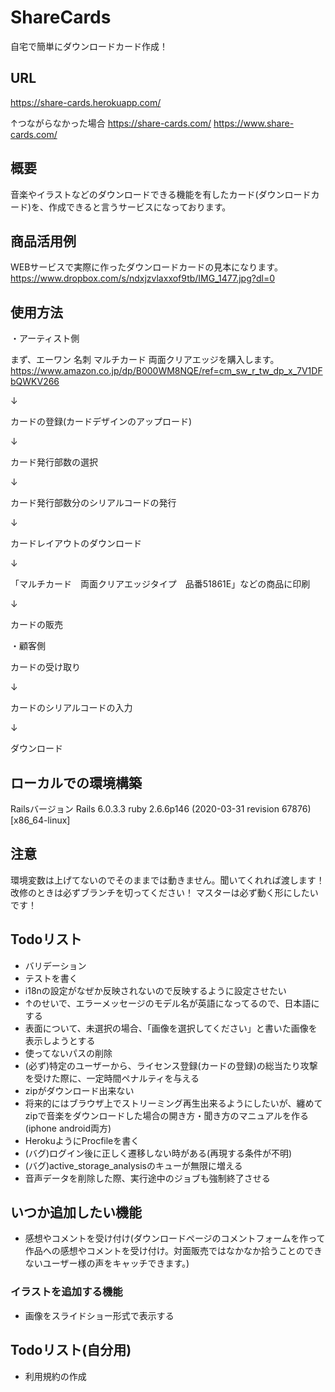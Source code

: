 # ShareCards

自宅で簡単にダウンロードカード作成！

## URL
https://share-cards.herokuapp.com/

↑つながらなかった場合
https://share-cards.com/
https://www.share-cards.com/

## 概要
音楽やイラストなどのダウンロードできる機能を有したカード(ダウンロードカード)を、作成できると言うサービスになっております。

## 商品活用例
WEBサービスで実際に作ったダウンロードカードの見本になります。
https://www.dropbox.com/s/ndxjzvlaxxof9tb/IMG_1477.jpg?dl=0

## 使用方法
・アーティスト側

まず、エーワン 名刺 マルチカード 両面クリアエッジを購入します。
https://www.amazon.co.jp/dp/B000WM8NQE/ref=cm_sw_r_tw_dp_x_7V1DFbQWKV266

↓

カードの登録(カードデザインのアップロード)

↓

カード発行部数の選択

↓

カード発行部数分のシリアルコードの発行

↓

カードレイアウトのダウンロード

↓

「マルチカード　両面クリアエッジタイプ　品番51861E」などの商品に印刷

↓

カードの販売

・顧客側

カードの受け取り

↓

カードのシリアルコードの入力

↓

ダウンロード

## ローカルでの環境構築
Railsバージョン
Rails 6.0.3.3
ruby 2.6.6p146 (2020-03-31 revision 67876) [x86_64-linux]

## 注意
環境変数は上げてないのでそのままでは動きません。聞いてくれれば渡します！
改修のときは必ずブランチを切ってください！
マスターは必ず動く形にしたいです！

## Todoリスト
- バリデーション
- テストを書く
- i18nの設定がなぜか反映されないので反映するように設定させたい
- ↑のせいで、エラーメッセージのモデル名が英語になってるので、日本語にする
- 表面について、未選択の場合、「画像を選択してください」と書いた画像を表示しようとする
- 使ってないパスの削除
- (必ず)特定のユーザーから、ライセンス登録(カードの登録)の総当たり攻撃を受けた際に、一定時間ペナルティを与える
- zipがダウンロード出来ない
- 将来的にはブラウザ上でストリーミング再生出来るようにしたいが、纏めてzipで音楽をダウンロードした場合の開き方・聞き方のマニュアルを作る(iphone android両方)
- HerokuようにProcfileを書く
- (バグ)ログイン後に正しく遷移しない時がある(再現する条件が不明)
- (バグ)active_storage_analysisのキューが無限に増える
- 音声データを削除した際、実行途中のジョブも強制終了させる

## いつか追加したい機能
- 感想やコメントを受け付け(ダウンロードページのコメントフォームを作って作品への感想やコメントを受け付け。対面販売ではなかなか拾うことのできないユーザー様の声をキャッチできます。)

### イラストを追加する機能
- 画像をスライドショー形式で表示する

## Todoリスト(自分用)
- 利用規約の作成
